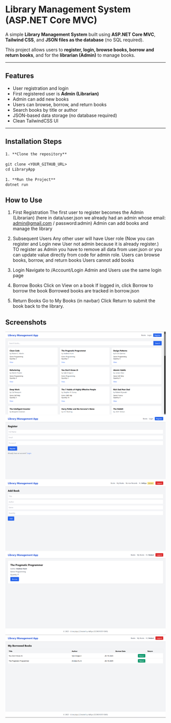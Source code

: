 # Library Management System (ASP.NET Core MVC)

A simple **Library Management System** built using **ASP.NET Core MVC**, **Tailwind CSS**, and **JSON files as the database** (no SQL required).  

This project allows users to **register, login, browse books, borrow and return books**, and for the **librarian (Admin)** to manage books.

---

## Features

- User registration and login
- First registered user is **Admin (Librarian)**
- Admin can add new books
- Users can browse, borrow, and return books
- Search books by title or author
- JSON-based data storage (no database required)
- Clean TailwindCSS UI

---

## Installation Steps
```
1. **Clone the repository**

git clone <YOUR_GITHUB_URL>
cd LibraryApp

1. **Run the Project**
dotnet run
```


## How to Use

1. First Registration
    The first user to register becomes the Admin (Librarian) (here in data/user.json we already had an admin whose email: admin@gmail.com / password:admin)
    Admin can add books and manage the library

2. Subsequent Users
    Any other user will have User role (Now you can register and Login new User not admin because it is already register.)
    TO register as Admin you have to remove all data from user.json or you can update value directly from code for admin role.
    Users can browse books, borrow, and return books
    Users cannot add books

4. Login
    Navigate to /Account/Login
    Admin and Users use the same login page

5. Borrow Books
    Click on View on a book
    If logged in, click Borrow to borrow the book
    Borrowed books are tracked in borrow.json

6. Return Books
    Go to My Books (in navbar)
    Click Return to submit the book back to the library.

## Screenshots
![Home Page](https://github.com/AdityaVawhal/LibraryApp/blob/main/assets/home.png)
![Registration Page](https://github.com/AdityaVawhal/LibraryApp/blob/main/assets/register.png)
![Book adding Page managed by Admin](https://github.com/AdityaVawhal/LibraryApp/blob/main/assets/add_book.png)
![Book detail Page where user can borrow a book](https://github.com/AdityaVawhal/LibraryApp/blob/main/assets/book_detail_borrow.png)
![My book page where user can see his book history for borrow or return](https://github.com/AdityaVawhal/LibraryApp/blob/main/assets/mybooks.png)

